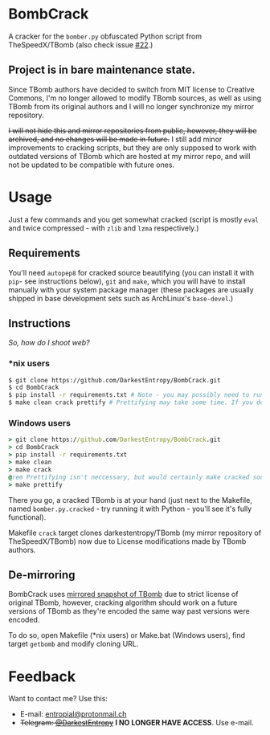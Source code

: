 # BombCrack
A cracker for the `bomber.py` obfuscated Python script from TheSpeedX/TBomb (also check issue [#22](https://github.com/TheSpeedX/TBomb/issues/22).)

## Project is in bare maintenance state.
Since TBomb authors have decided to switch from MIT license to Creative Commons, I'm no longer allowed to modify TBomb sources, as well as using TBomb from its original authors and I will no longer synchronize my mirror repository.

~~I will not hide this and mirror repositories from public, however, they will be archived, and no changes will be made in future.~~
I still add minor improvements to cracking scripts, but they are only supposed to work with
outdated versions of TBomb which are hosted at my mirror repo, and will not be updated
to be compatible with future ones.

# Usage
Just a few commands and you get somewhat cracked (script is mostly `eval` and twice compressed - with `zlib` and `lzma` respectively.)

## Requirements
You'll need `autopep8` for cracked source beautifying
(you can install it with `pip`- see instructions below),
`git` and `make`, which you will have to install manually with your system package manager (these packages are usually shipped in base development sets such as ArchLinux's `base-devel`.)

## Instructions
_So, how do I shoot web?_

### \*nix users
```bash
$ git clone https://github.com/DarkestEntropy/BombCrack.git
$ cd BombCrack
$ pip install -r requirements.txt # Note - you may possibly need to run this as root or append --user flag
$ make clean crack prettify # Prettifying may take some time. If you don't want it - remove 'prettify' target
```

### Windows users
```bat
> git clone https://github.com/DarkestEntropy/BombCrack.git
> cd BombCrack
> pip install -r requirements.txt
> make clean
> make crack
@rem Prettifying isn't neccessary, but would certainly make cracked source cleaner.
> make prettify
```

There you go, a cracked TBomb is at your hand (just next to the Makefile, named `bomber.py.cracked` - try running it with Python - you'll see it's fully functional).

Makefile `crack` target clones darkestentropy/TBomb (my mirror repository of TheSpeedX/TBomb)
now due to License modifications made by TBomb authors.

## De-mirroring
BombCrack uses [mirrored snapshot of TBomb](https://github.com/DarkestEntropy/TBomb)
due to strict license of original TBomb, however, cracking algorithm should work
on a future versions of TBomb as they're encoded the same way past versions were encoded.

To do so, open Makefile (\*nix users) or Make.bat (Windows users), find target `getbomb` and
modify cloning URL.

# Feedback
Want to contact me? Use this:
* E-mail: [entropial@protonmail.ch](mailto:entropial@protonmail.ch)
* ~~Telegram: [@DarkestEntropy](https://t.me/DarkestEntropy)~~ **I NO LONGER HAVE ACCESS**. Use e-mail.
